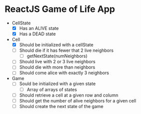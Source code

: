 # ReactJS Game of Life App
* CellState
  * [x] Has an ALIVE state
  * [x] Has a DEAD state
* Cell
  * [x] Should be initialized with a cellState
  * [ ] Should die if it has fewer that 2 live neighbors
    * [ ] getNextState(numNeighbors)
  * [ ] Should live with 2 or 3 live neighbors
  * [ ] Should die with more than neighbors
  * [ ] Should come alice with exactly 3 neighbors
* Game
  * [ ] Sould be initialized with a given state
    * [ ] Array of arrays of states
  * [ ] Should retrieve a cell at a given row and column
  * [ ] Should get the number of alive neighbors for a given cell
  * [ ] Should create the next state of the game
